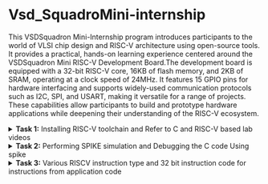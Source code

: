 # Vsd_SquadroMini-internship

This VSDSquadron Mini-Internship program introduces participants to the world of VLSI chip design and RISC-V architecture using open-source tools. It provides a practical, hands-on learning experience centered around the VSDSquadron Mini RISC-V Development Board.The development board is equipped with a 32-bit RISC-V core, 16KB of flash memory, and 2KB of SRAM, operating at a clock speed of 24MHz. It features 15 GPIO pins for hardware interfacing and supports widely-used communication protocols such as I2C, SPI, and USART, making it versatile for a range of projects. These capabilities allow participants to build and prototype hardware applications while deepening their understanding of the RISC-V ecosystem.
<details>
<summary><b>Task 1:</b> Installing RISC-V toolchain and Refer to C and RISC-V based lab videos </summary>   
<br>

 C-Based Lab
 ----
Install leafpad editor for C programming using command

 ```
         sudo apt  install leafpad
 ```
 ![install leafpad](https://github.com/user-attachments/assets/69a4702e-69e4-494d-8bb0-4a9f347eee5b)

Write a program that gives the sum of n numbers using C in leafpad editor."sum1ton.c" is the filename

 ![overleaf sum1ton](https://github.com/user-attachments/assets/9b683e34-7296-4785-889d-fc1b85038656)

 After Compiling C code save ``ctrl+s`` and close the window ``ctrl+w`` 

 Run the program and check the results using commands
 ````
gcc sum1ton.c
./a.out 
````
./a.out is used for result

result :

![c result ](https://github.com/user-attachments/assets/78b285ae-7b20-4409-acd1-4d8e9ebccf8c)

RISC -V Based Lab
----
Now we are compiling the same code in RISCV 
compiling using command ```cat sum1ton.c```

![risc1](https://github.com/user-attachments/assets/5e31f14d-e508-4d95-bd6d-167a52d6333a)

For compiling the above C code in RISCV use command 
```
 riscv64-unknown-elf-gcc -O1 -mabi=lp64 -march=rv64i -o sum1ton.o sum1ton.c
```
Command breakdown : 

``riscv64-unknown-elf-gcc``: This is the cross-compiler for RISC-V architecture targeting 64-bit systems ``riscv64`` and producing ELF (Executable and Linkable Format) binaries.

`-O1`:Enables level 1 optimizations, focusing on basic optimizations to improve performance without excessive compile-time or memory usage.

`-mabi=lp64`:Specifies the application binary interface (ABI) for the target.
`lp64` means:
"long" and pointers are 64 bits.
Integer types are kept at 32 bits (e.g., int is 32 bits).
This is the standard ABI for 64-bit RISC-V systems

`-march=rv64i` : Specifies the target architecture.

`-o sum1ton.o`: Specifies the output file's name `sum1ton.o`, which will be the compiled object file.

After this open a new tab and give command as `` riscv64-unknown-elf-objdump -d sum1ton.o | less``

After compiling in RISC we will get the Assembly language code of it and we will seaarch for main part of the code using ``/main``

and the Assembly language for main function of the code is as :
![risc2](https://github.com/user-attachments/assets/a8e2d864-cbe7-44a6-9e9c-eb020d99e489)

In this Assembly language code there are 11 instructions using -O1 

Now we will check number of instructions using ``-Ofast``

![main o-fast](https://github.com/user-attachments/assets/ae45d301-d528-4fd0-894f-142e972ab70b)

Even in this case there are 11 instructions 

What is the Difference between -O1 and -Ofast ?
-
The `-O1` and `-Ofast` options in the context of compiling C code with RISC-V (or any GCC-compatible compiler) control the level and type of optimizations applied during the compilation process

In the case of `-O1` it  focus  A moderate level of optimization that aims to improve code performance while keeping compilation times and memory usage reasonable.

In the case of `-Ofast` it focus  Aggressively optimizes for maximum performance, often at the expense of strict adherence to the language standard and longer compilation times.

</details>

<details>
<summary><b>Task 2:</b> Performing SPIKE simulation and Debugging the C code Using spike  </summary>   
<br>
 
What is Spike Simulation?
--------- 
`Spike` is the official RISC-V ISA (Instruction Set Architecture) simulator. It allows developers to simulate RISC-V programs and applications, providing an environment to run, test, and debug code designed for RISC-V-based processors. Spike is commonly used in the context of development and research related to RISC-V architecture.

`GCC (GNU Compiler Collection)` is a popular set of compilers that supports a variety of programming languages, including C and C++. In the context of RISC-V, GCC can be used to compile code for RISC-V targets, and Spike can then simulate the execution of that code on a virtual RISC-V machine.

Now we wil use the command `spike pk sum1ton.o` give the output of the C code and verifies the instructions are correct

![Screenshot from 2024-11-25 11-42-08](https://github.com/user-attachments/assets/e369d5bb-0bb3-4ec5-92a7-fdf1847afa2e)

Debugging the Assembly Language Program using ``spike -d pk sum1ton.o`` in a new terminal window.

Assembly Language Program :

![assemblylang](https://github.com/user-attachments/assets/75bdb822-76cd-4b17-8913-4f573dcbfdd4)

Debugger:

![match sp](https://github.com/user-attachments/assets/1d6583a8-e92a-4ae1-a792-40461e99a1e4)

In Debugger we Debug the Assembly Language by following the each instruction .At the address of `100b4` the register value of stack point `sp` is `0x0000003ffffffb50` and after completion of instruction`sp, sp, -16` ,the new value of register stack pointer is `0x0000003ffffffb40`

`lui` 
Load Upper Immediate:

![Screenshot 2024-11-25 154052](https://github.com/user-attachments/assets/8e55efa5-e3c8-4f87-bc37-91a4d644515a)

 Instruction: `lui a0, %hi(LC1)`
LUI is an instruction in the RISC-V architecture that loads a 20-bit immediate value into the upper 20 bits of a 32-bit or 64-bit register. The lower 12 bits of the register are set to zero.
In the example, the instruction loads the upper 20 bits of a label (LC1) into the register a0

` addi`
Add Immediate
![image](https://github.com/user-attachments/assets/e8b72f51-cee7-4706-9fec-226a7d1eb7e9)

 Instruction:` addi a0, a0, %lo(LC1)`
Purpose: The ADDI instruction adds an immediate value (12-bit constant) to the value in a source register (rs1) and stores the result in a destination register (rd).

![final](https://github.com/user-attachments/assets/f055f819-bad6-426d-a04a-05fd96a704ee)

After  finishing all the instructions in Assembly language ,At the address of `100d8` it returns the value of sum.

task : Wite a simple C program for any application and compile using RISC -V GCC/SPIKE

Application:
--

Counterdown Clock :
--
The countdown counter is a program that begins from a specified value and decrements it by one at regular intervals until it reaches zero.

We want to create a program that:

1.Initializes a timer with a starting value (e.g., 10 seconds).

2.Prints the current countdown value.

3.Decrements the timer every second.

4.Stops when the timer reaches zero.

C-program using Leafpad :
-
![counterdown leafpad](https://github.com/user-attachments/assets/5eb13062-6041-481f-9971-946d5169e903)

output of C code is :

![c out counterdown](https://github.com/user-attachments/assets/9753cb5a-5902-45a3-959a-8a3c3c8ac925)

compilation using gcc :

![counterdown using gcc](https://github.com/user-attachments/assets/6c1c059b-38ec-45b6-98ee-10562faaaff7)

Assembly Language program for the above C code: 


![Assembly language counterdown](https://github.com/user-attachments/assets/e42643af-fc6c-4bcb-9d62-acd4bdd7d234)

Debugging all the instructions in the Assembly language program using spike 

![debug using spike](https://github.com/user-attachments/assets/421d1e4f-ab7c-42fe-8ca9-2897a80975da)

Debugging the Assembly Language instructions :

| **Address** | **Instruction**          | **Explanation**                                    |
|-------------|--------------------------|----------------------------------------------------|
| `101c4`     | `addi sp, sp, -32`       | Allocate 32 bytes on the stack.                   |
| `101c8`     | `sd ra, 24(sp)`          | Save return address (`ra`) on the stack.          |
| `101ca`     | `sd s0, 16(sp)`          | Save register `s0` on the stack.                  |
| `101cc`     | `sd s1, 8(sp)`           | Save register `s1` on the stack.                  |
| `101ce`     | `sd s2, 0(sp)`           | Save register `s2` on the stack.                  |
| `101d0`     | `lui s2, 0x21`           | Load upper immediate `0x21` into `s2`.            |
| `101d4`     | `addi s2, s2, 720`       | Add `720` to `s2`.                                |
| `101d8`     | `mv a0, s2`              | Move the value of `s2` to `a0` (argument for `printf`). |
| `101dc`     | `jal ra, 1047c <printf>` | Call the `printf` function.                       |
| `101e0`     | `addi ra, 10184 <delay>` | Load the address of `delay` into `ra`.            |
| `101e4`     | `addiw s0, s0, -1`       | Decrement `s0` by 1.                              |
| `101e6`     | `bne s0, s1, 101e4`      | Branch to `101e4` if `s0` is not equal to `s1` (loop condition). |
| `101e8`     | `lui a0, 0x21`           | Load upper immediate `0x21` into `a0`.            |
| `101ea`     | `addi a0, a0, 744`       | Add `744` to `a0`.                                |
| `101ec`     | `jal a0, 105a0 <puts>`   | Call the `puts` function.                         |
| `10200`     | `ld ra, 24(sp)`          | Restore return address (`ra`) from the stack.     |
| `10202`     | `ld s0, 16(sp)`          | Restore register `s0` from the stack.             |
| `10204`     | `ld s1, 8(sp)`           | Restore register `s1` from the stack.             |
| `10206`     | `ld s2, 0(sp)`           | Restore register `s2` from the stack.             |
| `1021e`     | `addi sp, sp, 32`        | Deallocate 32 bytes from the stack.               |
| `10220`     | `ret`                    | Return to the caller.                             |



</details>

<details>
<summary><b>Task 3:</b> Various RISCV instruction type and 32 bit instruction code for instructions from application code  </summary>   
<br>

RISCV Instruction types
--

There are 6 types of instruction types in RISCV ISA
 1. R-Type (Register Type)
 2.  I-Type (Immediate Type)
 3.  S-Type (Store Type)
 4.  B-Type (Branch Type)
 5.  U-Type (Upper Immediate Type)
 6.   J-Type (Jump Type)

In the base RV32I ISA, there are four core instruction formats (R/I/S/U), as shown in Base instruction formats. All are a fixed 32 bits in length.

![image](https://github.com/user-attachments/assets/47b33518-df07-42ce-9922-4530c16492e9)

1. R type:

![image](https://github.com/user-attachments/assets/6bcad23c-667d-4fa1-ba98-e5c6d82f3b12)

  This diagram represents the R-Type instruction format in the RISC-V Instruction Set       
    Architecture (ISA). R-Type instructions are typically used for register-to-register operations

   1.Opcode (bits 6-0):

The 7-bit opcode identifies the type of operation and the instruction format. For R-Type instructions, the opcode specifies that the instruction is register-based.

2. rd( bits 11:7):
   This bit is used for designation register where the output of the operation is written.
3. funct3( bits 14:12) :
   This 3 bit is used for differentiate between categories of operations within the same opcode.
   R type operations:
   
| **funct3** | **Operation**                      |
|------------|------------------------------------|
| `000`      | Add / Sub (depends on `funct7`)   |
| `001`      | Shift Left Logical (SLL)          |
| `010`      | Set Less Than (SLT)               |
| `011`      | Set Less Than Unsigned (SLTU)     |
| `100`      | XOR                               |
| `101`      | Shift Right (Logical/Arithmetic; depends on `funct7`) |
| `110`      | OR                                |
| `111`      | AND                               |

4. rs1(bits 19:15) :
 It specifies the first source register for the operation.
5. rs2(bits 24:20) :
 It specifies the second source register for the operation.
6. funct7(bits 31:25) :
 It provides additional differentiation between instructions that use the same opcode and fuct3.

Examples for R Type operation.  

| **funct7**  | **funct3** | **Operation**                        |
|-------------|------------|--------------------------------------|
| `0000000`   | `000`      | Add                                 |
| `0100000`   | `000`      | Sub                                 |
| `0000000`   | `001`      | Shift Left Logical (SLL)            |
| `0000000`   | `010`      | Set Less Than (SLT)                 |
| `0000000`   | `011`      | Set Less Than Unsigned (SLTU)       |
| `0000000`   | `100`      | XOR                                 |
| `0000000`   | `101`      | Shift Right Logical (SRL)           |
| `0100000`   | `101`      | Shift Right Arithmetic (SRA)        |
| `0000000`   | `110`      | OR                                  |
| `0000000`   | `111`      | AND                                 |
</details>
